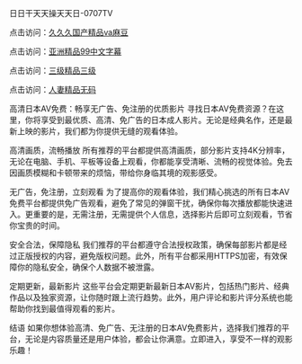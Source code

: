 日日干天天操天天日-0707TV

点击访问：<a href="https://bered.pages.dev/">久久久国产精品ⅴa麻豆</a>

点击访问：<a href="https://rtj-3zo.pages.dev/">亚洲精品99中文字幕</a>

点击访问：<a href="https://gda-c7m.pages.dev/">三级精品三级</a>

点击访问：<a href="https://tfda.pages.dev/">人妻精品无码</a>


高清日本AV免费：畅享无广告、免注册的优质影片
寻找日本AV免费资源？在这里，你将享受到最优质、高清、免广告的日本成人影片。无论是经典名作，还是最新上映的影片，我们都为你提供无缝的观看体验。

高清画质，流畅播放
所有推荐的平台都提供高清画质，部分影片支持4K分辨率，无论在电脑、手机、平板等设备上观看，你都能享受清晰、流畅的视觉体验。免去因画质模糊和卡顿带来的烦恼，带给你身临其境的观影感受。

无广告，免注册，立刻观看
为了提高你的观看体验，我们精心挑选的所有日本AV免费平台都提供免广告观看，避免了常见的弹窗干扰，确保你每次播放都能快速进入。更重要的是，无需注册，无需提供个人信息，选择影片后即可立刻观看，节省你宝贵的时间。

安全合法，保障隐私
我们推荐的平台都遵守合法授权政策，确保每部影片都是经过正版授权的内容，避免版权问题。此外，所有平台都采用HTTPS加密，有效保障你的隐私安全，确保个人数据不被泄露。

定期更新，最新影片
这些平台会定期更新最新日本AV影片，包括热门影片、经典作品以及独家资源，让你随时跟上流行趋势。此外，用户评论和影片评分系统也能帮助你找到最值得观看的影片。

结语
如果你想体验高清、免广告、无注册的日本AV免费影片，选择我们推荐的平台，无论是内容质量还是用户体验，都会让你满意。立即进入，享受不一样的观影乐趣！




<span style="display:none;">[Canonical link]( https://github.com/vb20250707/12353 ）</span>
